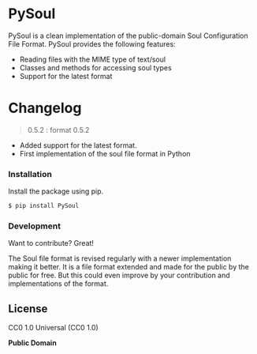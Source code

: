 # PySoul

PySoul is a clean implementation of the public-domain Soul Configuration File Format.
PySoul provides the following features:
  - Reading files with the MIME type of text/soul
  - Classes and methods for accessing soul types
  - Support for the latest format

# Changelog

> 0.5.2 : format 0.5.2
- Added support for the latest format.
- First implementation of the soul file format in Python

### Installation

Install the package using pip.

```sh
$ pip install PySoul
```

### Development

Want to contribute? Great!

The Soul file format is revised regularly with a newer implementation making it better.
It is a file format extended and made for the public by the public for free. But this could even improve by your contribution and implementations of the format.

License
----

CC0 1.0 Universal (CC0 1.0)


**Public Domain**

   [git-repo-url]: <https://github.com/text-x-soul/text-x-soul.git>
